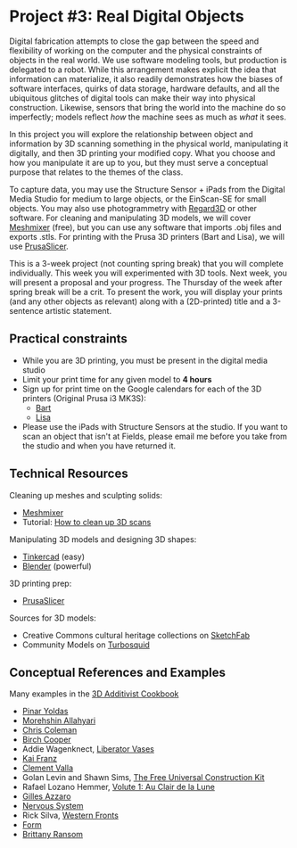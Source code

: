 # Project #3: Real Digital Objects

Digital fabrication attempts to close the gap between the speed and flexibility of working on the computer and the physical constraints of objects in the real world. We use software modeling tools, but production is delegated to a robot. While this arrangement makes explicit the idea that information can materialize, it also readily demonstrates how the biases of software interfaces, quirks of data storage, hardware defaults, and all the ubiquitous glitches of digital tools can make their way into physical construction. Likewise, sensors that bring the world into the machine do so imperfectly; models reflect _how_ the machine sees as much as _what_ it sees.

In this project you will explore the relationship between object and information by 3D scanning something in the physical world, manipulating it digitally, and then 3D printing your modified copy. What you choose and how you manipulate it are up to you, but they must serve a conceptual purpose that relates to the themes of the class.

To capture data, you may use the Structure Sensor + iPads from the Digital Media Studio for medium to large objects, or the EinScan-SE for small objects. You may also use photogrammetry with [Regard3D](http://www.regard3d.org/index.php) or other software. For cleaning and manipulating 3D models, we will cover [Meshmixer](http://www.meshmixer.com) (free), but you can use any software that imports .obj files and exports .stls. For printing with the Prusa 3D printers (Bart and Lisa), we will use [PrusaSlicer](https://www.prusa3d.com/prusaslicer/).

This is a 3-week project (not counting spring break) that you will complete individually. This week you will experimented with 3D tools. Next week, you will present a proposal and your progress. The Thursday of the week after spring break will be a crit. To present the work, you will display your prints (and any other objects as relevant) along with a (2D-printed) title and a 3-sentence artistic statement.


## Practical constraints

- While you are 3D printing, you must be present in the digital media studio
- Limit your print time for any given model to **4 hours**
- Sign up for print time on the Google calendars for each of the 3D printers (Original Prusa i3 MK3S):
    - [Bart](https://calendar.google.com/calendar?cid=bGNsYXJrLmVkdV9wYmFsMTJzNGNydTR2YnI4bzYxaThzc3BqNEBncm91cC5jYWxlbmRhci5nb29nbGUuY29t)
    - [Lisa](https://calendar.google.com/calendar?cid=bGNsYXJrLmVkdV92M21vYTM4dW12MXM1MDBrb2tqZ3NuMHBzY0Bncm91cC5jYWxlbmRhci5nb29nbGUuY29t)
- Please use the iPads with Structure Sensors at the studio. If you want to scan an object that isn't at Fields, please email me before you take from the studio and when you have returned it.



## Technical Resources

Cleaning up meshes and sculpting solids:
- [Meshmixer](http://www.meshmixer.com)
- Tutorial: [How to clean up 3D scans](https://www.youtube.com/watch?v=i5e2S8o7Ujc)

Manipulating 3D models and designing 3D shapes:
- [Tinkercad](http://tinkercad.com/) (easy)
- [Blender](http://blender.org/) (powerful)

3D printing prep:
- [PrusaSlicer](https://www.prusa3d.com/prusaslicer/)

Sources for 3D models:
- Creative Commons cultural heritage collections on [SketchFab](https://sketchfab.com/nebulousflynn/collections/cc0)
- Community Models on [Turbosquid](https://www.turbosquid.com)


## Conceptual References and Examples

Many examples in the [3D Additivist Cookbook](https://additivism.org/cookbook)

- [Pinar Yoldas](https://www.dezeen.com/2018/09/28/designer-babies-genetically-modified-istanbul-design-biennial-pinar-yoldas/)  
- [Morehshin Allahyari](http://www.morehshin.com)
- [Chris Coleman](http://digitalcoleman.com/Secure-Shell-Copy-Series)
- [Birch Cooper](http://birchcooper.net)
- Addie Wagenknect, [Liberator Vases](http://www.placesiveneverbeen.com/details/liberator-vases)
- [Kai Franz](http://www.kaifranz.de)
- [Clement Valla](http://clementvalla.com)
- Golan Levin and Shawn Sims, [The Free Universal Construction Kit](http://www.flong.com/projects/free-universal-construction-kit/)
- Rafael Lozano Hemmer, [Volute 1: Au Clair de la Lune](http://www.lozano-hemmer.com/volute_1_au_clair_de_la_lune.php)
- [Gilles Azzaro](http://www.gillesazzaro.com/pages/en/oeuvres.htm)
- [Nervous System](https://n-e-r-v-o-u-s.com)
- Rick Silva, [Western Fronts](http://westernfronts.com)
- [Form](https://form.xyz)
- [Brittany Ransom](https://www.brittanyransom.com)
